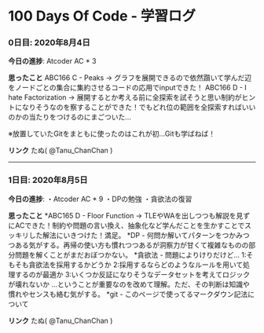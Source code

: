 # 100 Days Of Code - 学習ログ

### 0日目: 2020年8月4日

**今日の進捗**: Atcoder AC * 3

**思ったこと** 
ABC166 C - Peaks -> グラフを展開できるので依然躓いて学んだ辺をノードごとの集合に集約させるコードの応用でinputできた！
ABC166 D - I hate Factorization -> 展開するとか考える前に全探索を試そうと思い制約がヒントになりそうなのを察することができた！でもどれ位の範囲を全探索すればいいのかの当たりをつけるのにまごついた…

※放置していたGitをまともに使ったのはこれが初…Gitも学ばねば！

**リンク** 
たぬ( @Tanu_ChanChan )

***
### 1日目: 2020年8月5日

**今日の進捗**: 
  ・Atcoder AC * 9
  ・DPの勉強
  ・貪欲法の復習

**思ったこと** 
  *ABC165 D - Floor Function -> TLEやWAを出しつつも解説を見ずにACできた！制約や問題の言い換え、抽象化など学んだことを生かすことでスッキリした解法にいきつけた！満足。
  *DP - 何問か解いてパターンをつかみつつある気がする。再帰の使い方も慣れつつあるが洞察力が甘くて複雑なものの部分問題を解くことがまだおぼつかない。
  *貪欲法 - 問題によりけりだけど…
    1:そもそも貪欲法を採用するかどうか
    2:採用するならどのようなルールを用いて処理するのが最適か
    3:いくつか反証になりそうなデータセットを考えてロジックが壊れないか
  …ということが重要なのを改めて理解。ただ、その判断は知識や慣れやセンスも絡む気がする。
  *git - このページで使ってるマークダウン記法について

**リンク** 
たぬ( @Tanu_ChanChan )
